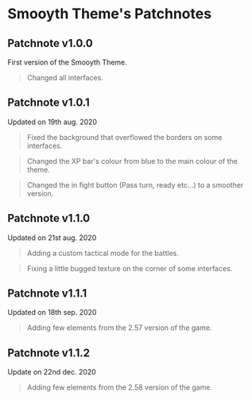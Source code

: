 # Smooyth Theme's Patchnotes

## Patchnote v1.0.0
First version of the Smooyth Theme.
> Changed all interfaces.

## Patchnote v1.0.1
Updated on 19th aug. 2020
> Fixed the background that overflowed the borders on some interfaces.

> Changed the XP bar's colour from blue to the main colour of the theme.

> Changed the in fight button (Pass turn, ready etc...) to a smoother version.

## Patchnote v1.1.0
Updated on 21st aug. 2020
> Adding a custom tactical mode for the battles.

> Fixing a little bugged texture on the corner of some interfaces.

## Patchnote v1.1.1
Updated on 18th sep. 2020
> Adding few elements from the 2.57 version of the game.

## Patchnote v1.1.2
Update on 22nd dec. 2020
> Adding few elements from the 2.58 version of the game.
